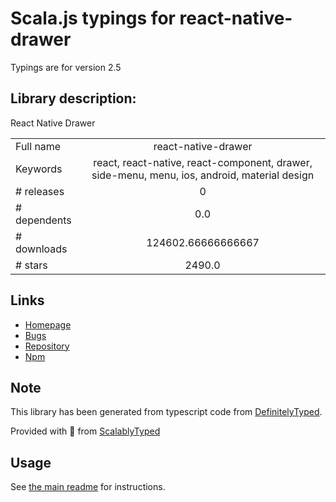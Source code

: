 
# Scala.js typings for react-native-drawer

Typings are for version 2.5

## Library description:
React Native Drawer

|                    |                 |
| ------------------ | :-------------: |
| Full name          | react-native-drawer |
| Keywords           | react, react-native, react-component, drawer, side-menu, menu, ios, android, material design |
| # releases         | 0 |
| # dependents       | 0.0 |
| # downloads        | 124602.66666666667 |
| # stars            | 2490.0 |

## Links
- [Homepage](https://github.com/rt2zz/react-native-drawer)
- [Bugs](https://github.com/rt2zz/react-native-drawer/issues)
- [Repository](https://github.com/rt2zz/react-native-drawer)
- [Npm](https://www.npmjs.com/package/react-native-drawer)
    


## Note
This library has been generated from typescript code from [DefinitelyTyped](https://definitelytyped.org).

Provided with :purple_heart: from [ScalablyTyped](https://github.com/oyvindberg/ScalablyTyped)

## Usage
See [the main readme](../../readme.md) for instructions.


